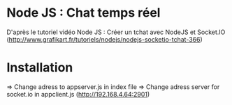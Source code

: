 Node JS : Chat temps réel
=========================

D'après le tutoriel vidéo Node JS : Créer un tchat avec NodeJS et Socket.IO 
(http://www.grafikart.fr/tutoriels/nodejs/nodejs-socketio-tchat-366)


# Installation
=> Change adress to appserver.js in index file
=> Change adress server for socket.io in appclient.js (http://192.168.4.64:2901)

